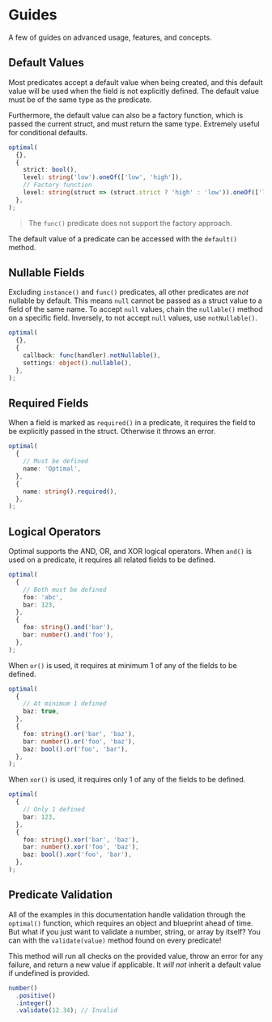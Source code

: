 # Guides

A few of guides on advanced usage, features, and concepts.

## Default Values

Most predicates accept a default value when being created, and this default value will be used when
the field is not explicitly defined. The default value must be of the same type as the predicate.

Furthermore, the default value can also be a factory function, which is passed the current struct,
and must return the same type. Extremely useful for conditional defaults.

```ts
optimal(
  {},
  {
    strict: bool(),
    level: string('low').oneOf(['low', 'high']),
    // Factory function
    level: string(struct => (struct.strict ? 'high' : 'low')).oneOf(['low', 'high']),
  },
);
```

> The `func()` predicate does not support the factory approach.

The default value of a predicate can be accessed with the `default()` method.

## Nullable Fields

Excluding `instance()` and `func()` predicates, all other predicates are _not_ nullable by default.
This means `null` cannot be passed as a struct value to a field of the same name. To accept `null`
values, chain the `nullable()` method on a specific field. Inversely, to not accept `null` values,
use `notNullable()`.

```ts
optimal(
  {},
  {
    callback: func(handler).notNullable(),
    settings: object().nullable(),
  },
);
```

## Required Fields

When a field is marked as `required()` in a predicate, it requires the field to be explicitly passed
in the struct. Otherwise it throws an error.

```ts
optimal(
  {
    // Must be defined
    name: 'Optimal',
  },
  {
    name: string().required(),
  },
);
```

## Logical Operators

Optimal supports the AND, OR, and XOR logical operators. When `and()` is used on a predicate, it
requires all related fields to be defined.

```ts
optimal(
  {
    // Both must be defined
    foo: 'abc',
    bar: 123,
  },
  {
    foo: string().and('bar'),
    bar: number().and('foo'),
  },
);
```

When `or()` is used, it requires at minimum 1 of any of the fields to be defined.

```ts
optimal(
  {
    // At minimum 1 defined
    baz: true,
  },
  {
    foo: string().or('bar', 'baz'),
    bar: number().or('foo', 'baz'),
    baz: bool().or('foo', 'bar'),
  },
);
```

When `xor()` is used, it requires only 1 of any of the fields to be defined.

```ts
optimal(
  {
    // Only 1 defined
    bar: 123,
  },
  {
    foo: string().xor('bar', 'baz'),
    bar: number().xor('foo', 'baz'),
    baz: bool().xor('foo', 'bar'),
  },
);
```

## Predicate Validation

All of the examples in this documentation handle validation through the `optimal()` function, which
requires an object and blueprint ahead of time. But what if you just want to validate a number,
string, or array by itself? You can with the `validate(value)` method found on every predicate!

This method will run all checks on the provided value, throw an error for any failure, and return a
new value if applicable. It _will not_ inherit a default value if undefined is provided.

```ts
number()
  .positive()
  .integer()
  .validate(12.34); // Invalid
```
